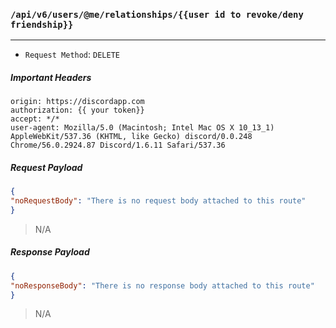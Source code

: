 ### `/api/v6/users/@me/relationships/{{user id to revoke/deny friendship}}`
------

* `Request Method`: `DELETE`

##### Important Headers
```
origin: https://discordapp.com
authorization: {{ your token}}
accept: */*
user-agent: Mozilla/5.0 (Macintosh; Intel Mac OS X 10_13_1) AppleWebKit/537.36 (KHTML, like Gecko) discord/0.0.248 Chrome/56.0.2924.87 Discord/1.6.11 Safari/537.36
```

##### Request Payload
```json
{
"noRequestBody": "There is no request body attached to this route"
}
```

> N/A

##### Response Payload
```json
{
"noResponseBody": "There is no response body attached to this route"
}
```

> N/A
